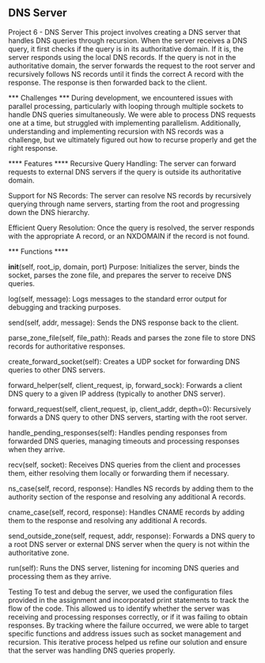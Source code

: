 ## DNS Server
Project 6 - DNS Server
This project involves creating a DNS server that handles DNS queries through recursion. When the server receives a DNS query, it first checks if the query is in its authoritative domain. If it is, the server responds using the local DNS records. If the query is not in the authoritative domain, the server forwards the request to the root server and recursively follows NS records until it finds the correct A record with the response. The response is then forwarded back to the client.

*** Challenges *** 
During development, we encountered issues with parallel processing, particularly with looping through multiple sockets to handle DNS queries simultaneously. We were able to process DNS requests one at a time, but struggled with implementing parallelism. Additionally, understanding and implementing recursion with NS records was a challenge, but we ultimately figured out how to recurse properly and get the right response.

**** Features ****
Recursive Query Handling: The server can forward requests to external DNS servers if the query is outside its authoritative domain.

Support for NS Records: The server can resolve NS records by recursively querying through name servers, starting from the root and progressing down the DNS hierarchy.

Efficient Query Resolution: Once the query is resolved, the server responds with the appropriate A record, or an NXDOMAIN if the record is not found.

*** Functions **** 


__init__(self, root_ip, domain, port)
Purpose: Initializes the server, binds the socket, parses the zone file, and prepares the server to receive DNS queries.

log(self, message): Logs messages to the standard error output for debugging and tracking purposes.

send(self, addr, message): Sends the DNS response back to the client.

parse_zone_file(self, file_path): Reads and parses the zone file to store DNS records for authoritative responses.


create_forward_socket(self): Creates a UDP socket for forwarding DNS queries to other DNS servers.

forward_helper(self, client_request, ip, forward_sock): Forwards a client DNS query to a given IP address (typically to another DNS server).

forward_request(self, client_request, ip, client_addr, depth=0): Recursively forwards a DNS query to other DNS servers, starting with the root server.

handle_pending_responses(self): Handles pending responses from forwarded DNS queries, managing timeouts and processing responses when they arrive.

recv(self, socket): Receives DNS queries from the client and processes them, either resolving them locally or forwarding them if necessary.


ns_case(self, record, response): Handles NS records by adding them to the authority section of the response and resolving any additional A records.


cname_case(self, record, response): Handles CNAME records by adding them to the response and resolving any additional A records.

send_outside_zone(self, request, addr, response): Forwards a DNS query to a root DNS server or external DNS server when the query is not within the authoritative zone.

run(self): Runs the DNS server, listening for incoming DNS queries and processing them as they arrive.

Testing
To test and debug the server, we used the configuration files provided in the assignment and incorporated print statements to track the flow of the code. This allowed us to identify whether the server was receiving and processing responses correctly, or if it was failing to obtain responses. By tracking where the failure occurred, we were able to target specific functions and address issues such as socket management and recursion. This iterative process helped us refine our solution and ensure that the server was handling DNS queries properly.
